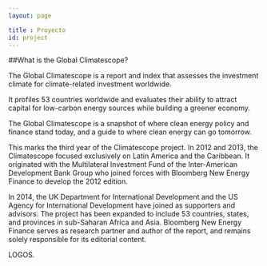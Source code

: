 ```yaml
---
layout: page

title : Proyecto
id: project
---
```

##What is the Global Climatescope?

The Global Climatescope is a report and index that assesses the investment climate for climate-related investment worldwide.

It profiles 53 countries worldwide and evaluates their ability to attract capital for low-carbon energy sources while building a greener economy. 

The Global Climatescope is a snapshot of where clean energy policy and finance stand today, and a guide to where clean energy can go tomorrow.

This marks the third year of the Climatescope project. In 2012 and 2013, the Climatescope focused exclusively on Latin America and the Caribbean. It originated with the Multilateral Investment Fund of the Inter-American Development Bank Group who joined forces with Bloomberg New Energy Finance to develop the 2012 edition. 

In 2014, the UK Department for International Development and the US Agency for International Development have joined as supporters and advisors. The project has been expanded to include 53 countries, states, and provinces in sub-Saharan Africa and Asia. Bloomberg New Energy Finance serves as research partner and author of the report, and remains solely responsible for its editorial content.

LOGOS.